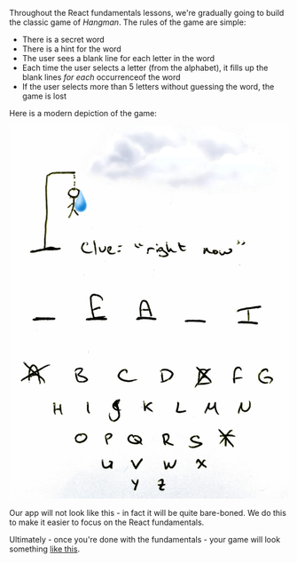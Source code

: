 
Throughout the React fundamentals lessons, we're gradually going to build the classic game of _Hangman_. The rules of the game are simple:

  

-   There is a secret word
-   There is a hint for the word
-   The user sees a blank line for each letter in the word
-   Each time the user selects a letter (from the alphabet), it fills up the blank lines _for each_ occurrenceof the word
-   If the user selects more than 5 letters without guessing the word, the game is lost

  

Here is a modern depiction of the game:

  

![.guides/img/WhatsApp+Image+2018-07-23+at+18.25.04](./WhatsApp+Image+2018-07-23+at+18.25.04.jpeg)


Our app will not look like this - in fact it will be quite bare-boned. We do this to make it easier to focus on the React fundamentals.

  

Ultimately - once you're done with the fundamentals - your game will look something [like this](https://s3-us-west-2.amazonaws.com/learn-app/lesson-images/react/React+Hangman.mov).
